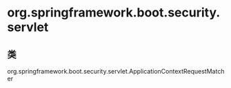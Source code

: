 # org.springframework.boot.security.servlet

## 类

org.springframework.boot.security.servlet.ApplicationContextRequestMatcher<C>




